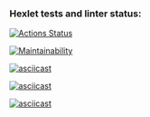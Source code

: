 ### Hexlet tests and linter status:

[![Actions Status](https://github.com/DmitriyChestnov/frontend-project-44/workflows/hexlet-check/badge.svg)](https://github.com/DmitriyChestnov/frontend-project-44/actions)

[![Maintainability](https://api.codeclimate.com/v1/badges/a248f20a1a9ba530e52f/maintainability)](https://codeclimate.com/github/DmitriyChestnov/frontend-project-44/maintainability)

[![asciicast](https://asciinema.org/a/IFTHpoghnsBLSV5Ve8S3meOp6.svg)](https://asciinema.org/a/IFTHpoghnsBLSV5Ve8S3meOp6)

[![asciicast](https://asciinema.org/a/Gkr67FnIpJ2lNml8B1hh9maqb.svg)](https://asciinema.org/a/Gkr67FnIpJ2lNml8B1hh9maqb)

[![asciicast](https://asciinema.org/a/xMgiLYB9dIOJRKrg7ZhVkehqY.svg)](https://asciinema.org/a/xMgiLYB9dIOJRKrg7ZhVkehqY)
